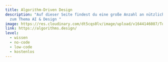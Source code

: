 ```yaml
---
title: Algorithm-Driven Design
description: "Auf dieser Seite findest du eine große Anzahl an nützlichen Links
  zum Thema AI & Design "
image: https://res.cloudinary.com/dt5cqs0lv/image/upload/v1644146087/Tools/Wissen/Screenshot_2022-02-06_at_11-59-13_Algorithm-Driven_Design_How_AI_is_Changing_Design_by_Yury_Vetrov_klryvd.jpg
link: https://algorithms.design/
level:
  - wissen
  - no-code
  - low-code
  - kostenlos
---
```

